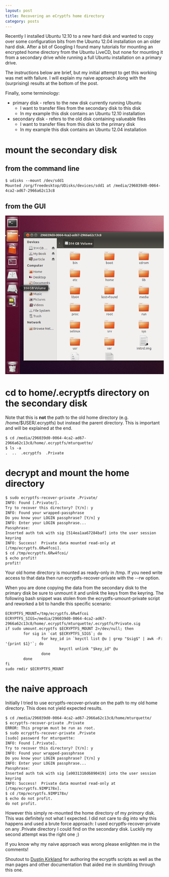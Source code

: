 ```yaml
---
layout: post
title: Recovering an eCryptfs home directory
category: posts
---
```


Recently I installed Ubuntu 12.10 to a new hard disk and wanted to copy
over some configuration bits from the Ubuntu 12.04 installation on an
older hard disk. After a bit of Googling I found many tutorials for
mounting an encrypted home directory from the Ubuntu LiveCD, but none
for mounting it from a secondary drive while running a full Ubuntu
installation on a primary drive.

The instructions below are brief, but my initial attempt to get this
working was met with failure. I will explain my naive approach along
with the (surprising) results at the bottom of the post.

Finally, some terminology:

-   primary disk - refers to the new disk currently running Ubuntu
    -   I want to transfer files from the secondary disk to this disk
    -   In my example this disk contains an Ubuntu 12.10 installation
-   secondary disk - refers to the old disk containing valueable files
    -   I want to transfer files from this disk to the primary disk
    -   In my example this disk contains an Ubuntu 12.04 installation

mount the secondary disk
========================

from the command line
---------------------

    $ udisks --mount /dev/sdd1
    Mounted /org/freedesktop/UDisks/devices/sdd1 at /media/296039d0-0064-4ca2-ad67-2966a62c13c8

from the GUI
------------

![weak.](/images/recovering-ecryptfs-home-dir/mount.png "weak.")

cd to home/.ecryptfs directory on the secondary disk
====================================================

Note that this is **not** the path to the old home directory (e.g.
/home/\$USER/.ecryptfs) but instead the parent directory. This is
important and will be explained at the end.

    $ cd /media/296039d0-0064-4ca2-ad67-2966a62c13c8/home/.ecryptfs/mturquette/
    $ ls -a
    .  ..  .ecryptfs  .Private

decrypt and mount the home directory
====================================

    $ sudo ecryptfs-recover-private .Private/
    INFO: Found [.Private/].
    Try to recover this directory? [Y/n]: y
    INFO: Found your wrapped-passphrase
    Do you know your LOGIN passphrase? [Y/n] y
    INFO: Enter your LOGIN passphrase...
    Passphrase: 
    Inserted auth tok with sig [514ea1aa67284baf] into the user session keyring
    INFO: Success!  Private data mounted read-only at [/tmp/ecryptfs.6Rw4fcoi].
    $ cd /tmp/ecryptfs.6Rw4fcoi/
    $ echo profit!
    profit!

Your old home directory is mounted as ready-only in /tmp. If you need
write access to that data then run ecryptfs-recover-private with the
--rw option.

When you are done copying the data from the secondary disk to the
primary disk be sure to unmount it and unlink the keys from the keyring.
The following bash snippet was stolen from the ecryptfs-umount-private
script and reworked a bit to handle this specific scenario:

    ECRYPTFS_MOUNT=/tmp/ecryptfs.6Rw4fcoi
    ECRYPTFS_SIGS=/media/296039d0-0064-4ca2-ad67-2966a62c13c8/home/.ecryptfs/mturquette/.ecryptfs/Private.sig
    if sudo umount.ecryptfs $ECRYPTFS_MOUNT 2>/dev/null; then
            for sig in `cat $ECRYPTFS_SIGS`; do
                    for key_id in `keyctl list @u | grep "$sig$" | awk -F: '{print $1}'`; do
                            keyctl unlink "$key_id" @u
                    done
            done
    fi
    sudo rmdir $ECRYPTFS_MOUNT

the naive approach
==================

Initially I tried to use ecryptfs-recover-private on the path to my old
home directory. This does not yield expected results.

    $ cd /media/296039d0-0064-4ca2-ad67-2966a62c13c8/home/mturquette/
    $ ecryptfs-recover-private .Private
    ERROR: This program must be run as root.
    $ sudo ecryptfs-recover-private .Private
    [sudo] password for mturquette: 
    INFO: Found [.Private].
    Try to recover this directory? [Y/n]: y
    INFO: Found your wrapped-passphrase
    Do you know your LOGIN passphrase? [Y/n] y
    INFO: Enter your LOGIN passphrase...
    Passphrase: 
    Inserted auth tok with sig [a9031310d6890419] into the user session
    keyring
    INFO: Success!  Private data mounted read-only at
    [/tmp/ecryptfs.9IMP178x].
    $ cd /tmp/ecryptfs.9IMP178x/
    $ echo do not profit.
    do not profit.

However this simply re-mounted the home directory of my *primary* disk.
This was definitely not what I expected. I did not care to dig into why
this happens and used a brute force approach: I used
ecryptfs-recover-private on any .Private directory I could find on the
secondary disk. Luckily my second attempt was the right one ;)

If you know why my naive approach was wrong please enlighten me in the
comments!

Shoutout to [Dustin Kirkland](http://blog.dustinkirkland.com/) for
authoring the ecryptfs scripts as well as the man pages and other
documentation that aided me in stumbling through this one.
